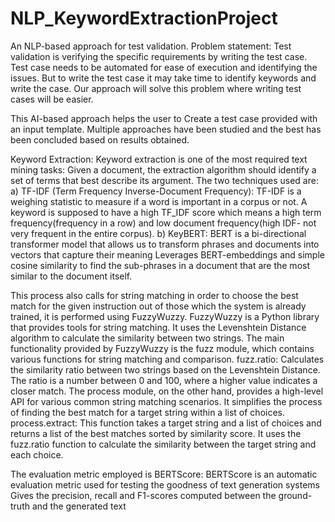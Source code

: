 # NLP_KeywordExtractionProject
An NLP-based approach for test validation. 
Problem statement: Test validation is verifying the specific requirements by writing the test case. 
Test case needs to be  automated for ease of execution and identifying the issues. But to write the test case it may take time to identify keywords and write the case. Our approach will solve this problem where writing test cases will be easier.

This AI-based approach helps the user to Create a test case provided with an input template.
Multiple approaches have been studied and the best has been concluded based on results obtained. 

Keyword Extraction: Keyword extraction is one of the most required text mining tasks: Given a document, the extraction algorithm should identify a set of terms that best describe its argument.
The two techniques used are:
a) TF-IDF (Term Frequency Inverse-Document Frequency):
TF-IDF is a weighing statistic to measure if a word is important in a corpus or not. 
A keyword is supposed to have a high TF_IDF score which means a high term frequency(frequency in a row) and low document frequency(high IDF- not very frequent in the entire corpus). 
b) KeyBERT:
BERT is a bi-directional transformer model that allows us to transform phrases and documents into vectors that capture their meaning
Leverages BERT-embeddings and simple cosine similarity to find the sub-phrases in a document that are the most similar to the document itself.

This process also calls for string matching in order to choose the best match for the given instruction out of those which the system is already trained, it is performed using FuzzyWuzzy. 
FuzzyWuzzy is a Python library that provides tools for string matching. It uses the Levenshtein Distance algorithm to calculate the similarity between two strings.
The main functionality provided by FuzzyWuzzy is the fuzz module, which contains various functions for string matching and comparison.
fuzz.ratio: Calculates the similarity ratio between two strings based on the Levenshtein Distance. The ratio is a number between 0 and 100, where a higher value indicates a closer match.
The process module, on the other hand, provides a high-level API for various common string matching scenarios. It simplifies the process of finding the best match for a target string within a list of choices.
process.extract: This function takes a target string and a list of choices and returns a list of the best matches sorted by similarity score. It uses the fuzz.ratio function to calculate the similarity between the target string and each choice.

The evaluation metric employed is BERTScore:
BERTScore is an automatic evaluation metric used for testing the goodness of text generation systems
Gives the precision, recall and F1-scores computed between the ground-truth and the generated text
